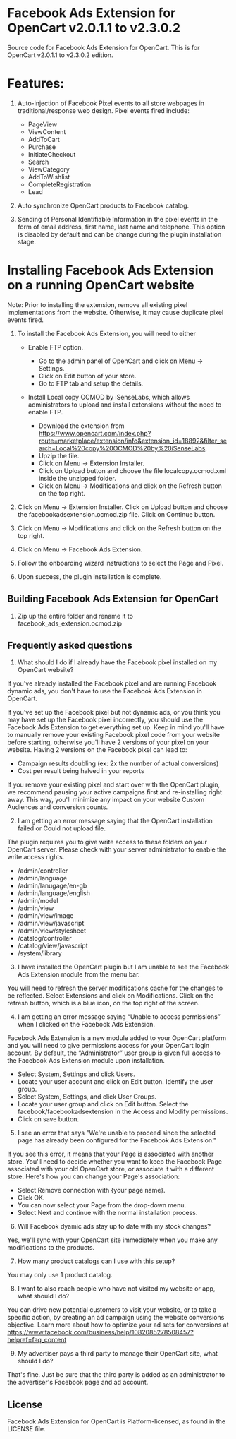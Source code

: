 Facebook Ads Extension for OpenCart v2.0.1.1 to v2.3.0.2
====

Source code for Facebook Ads Extension for OpenCart. This is for
OpenCart v2.0.1.1 to v2.3.0.2 edition.

# Features:
  1. Auto-injection of Facebook Pixel events to all store webpages in
     traditional/response web design. Pixel events fired include:
     - PageView
     - ViewContent
     - AddToCart
     - Purchase
     - InitiateCheckout
     - Search
     - ViewCategory
     - AddToWishlist
     - CompleteRegistration
     - Lead

  2. Auto synchronize OpenCart products to Facebook catalog.

  3. Sending of Personal Identifiable Information in the pixel events in the form of email address, first name, last name and telephone. This option is disabled by default and can be change during the plugin installation stage.

# Installing Facebook Ads Extension on a running OpenCart website
Note: Prior to installing the extension, remove all existing pixel implementations from the website. Otherwise, it may cause duplicate pixel events fired.

   1. To install the Facebook Ads Extension, you will need to either

      - Enable FTP option.
          - Go to the admin panel of OpenCart and click on Menu -> Settings. 
          - Click on Edit button of your store.
          - Go to FTP tab and setup the details.

      - Install Local copy OCMOD by iSenseLabs, which allows administrators to upload and install extensions without the need to enable FTP.
          - Download the extension from https://www.opencart.com/index.php?route=marketplace/extension/info&extension_id=18892&filter_search=Local%20copy%20OCMOD%20by%20iSenseLabs.
          - Upzip the file.
          - Click on Menu -> Extension Installer.
          - Click on Upload button and choose the file localcopy.ocmod.xml inside the unzipped folder.
          - Click on Menu -> Modifications and click on the Refresh button on the top right.

   2. Click on Menu -> Extension Installer. Click on Upload button and choose the facebookadsextension.ocmod.zip file. Click on Continue button.

   3. Click on Menu -> Modifications and click on the Refresh button on the top right.

   4. Click on Menu -> Facebook Ads Extension.

   5. Follow the onboarding wizard instructions to select the Page and Pixel.

   6. Upon success, the plugin installation is complete.

## Building Facebook Ads Extension for OpenCart
  1. Zip up the entire folder and rename it to facebook_ads_extension.ocmod.zip

## Frequently asked questions
1. What should I do if I already have the Facebook pixel installed on my OpenCart website?

If you've already installed the Facebook pixel and are running Facebook dynamic ads, you don't have to use the Facebook Ads Extension in OpenCart.

If you've set up the Facebook pixel but not dynamic ads, or you think you may have set up the Facebook pixel incorrectly, you should use the Facebook Ads Extension to get everything set up. Keep in mind you'll have to manually remove your existing Facebook pixel code from your website before starting, otherwise you'll have 2 versions of your pixel on your website.
Having 2 versions on the Facebook pixel can lead to:

  - Campaign results doubling (ex: 2x the number of actual conversions)
  - Cost per result being halved in your reports

If you remove your existing pixel and start over with the OpenCart plugin, we recommend pausing your active campaigns first and re-installing right away. This way, you'll minimize any impact on your website Custom Audiences and conversion counts.

2. I am getting an error message saying that the OpenCart installation failed or Could not upload file.

The plugin requires you to give write access to these folders on your OpenCart server. Please check with your server administrator to enable the write access rights.
  - <opencart root folder>/admin/controller
  - <opencart root folder>/admin/language
  - <opencart root folder>/admin/lanugage/en-gb
  - <opencart root folder>/admin/language/english
  - <opencart root folder>/admin/model
  - <opencart root folder>/admin/view
  - <opencart root folder>/admin/view/image
  - <opencart root folder>/admin/view/javascript
  - <opencart root folder>/admin/view/stylesheet
  - <opencart root folder>/catalog/controller
  - <opencart root folder>/catalog/view/javascript
  - <opencart root folder>/system/library

3. I have installed the OpenCart plugin but I am unable to see the Facebook Ads Extension module from the menu bar.

You will need to refresh the server modifications cache for the changes to be reflected. Select Extensions and click on Modifications. Click on the refresh button, which is a blue icon, on the top right of the screen.

4. I am getting an error message saying “Unable to access permissions” when I clicked on the Facebook Ads Extension.

Facebook Ads Extension is a new module added to your OpenCart platform and you will need to give permissions access for your OpenCart login account. By default, the “Administrator” user group is given full access to the Facebook Ads Extension module upon installation. 
  - Select System, Settings and click Users.
  - Locate your user account and click on Edit button. Identify the user group.
  - Select System, Settings, and click User Groups.
  - Locate your user group and click on Edit button. Select the facebook/facebookadsextension in the Access and Modify permissions.
  - Click on save button.

5. I see an error that says "We're unable to proceed since the selected page has already been configured for the Facebook Ads Extension."

If you see this error, it means that your Page is associated with another store. You'll need to decide whether you want to keep the Facebook Page associated with your old OpenCart store, or associate it with a different store. Here's how you can change your Page's association:
  - Select Remove connection with {your page name}.
  - Click OK.
  - You can now select your Page from the drop-down menu.
  - Select Next and continue with the normal installation process.

6. Will Facebook dyamic ads stay up to date with my stock changes?

Yes, we'll sync with your OpenCart site immediately when you make any modifications to the products.

7. How many product catalogs can I use with this setup?

You may only use 1 product catalog.

8. I want to also reach people who have not visited my website or app, what should I do?

You can drive new potential customers to visit your website, or to take a specific action, by creating an ad campaign using the website conversions objective. Learn more about how to optimize your ad sets for conversions at https://www.facebook.com/business/help/1082085278508457?helpref=faq_content

9. My advertiser pays a third party to manage their OpenCart site, what should I do?

That's fine. Just be sure that the third party is added as an administrator to the advertiser's Facebook page and ad account.

## License
Facebook Ads Extension for OpenCart is Platform-licensed, as found in the LICENSE file.